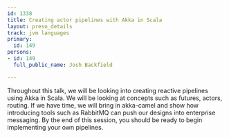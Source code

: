 ```yaml
---
id: 1338
title: Creating actor pipelines with Akka in Scala
layout: preso_details
track: jvm languages
primary:
  id: 149
persons:
- id: 149
  full_public_name: Josh Backfield

---
```

Throughout this talk, we will be looking into creating reactive pipelines using Akka in Scala. We will be looking at concepts such as futures, actors, routing. If we have time, we will bring in akka-camel and show how introducing tools such as RabbitMQ can push our designs into enterprise messaging. By the end of this session, you should be ready to begin implementing your own pipelines.